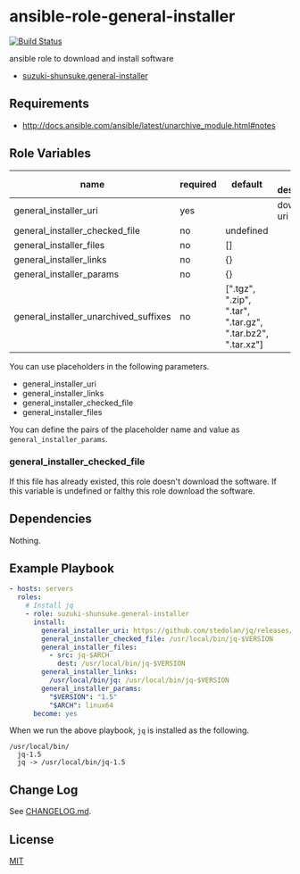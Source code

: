 # ansible-role-general-installer

[![Build Status](https://travis-ci.org/suzuki-shunsuke/ansible-role-general-installer.svg?branch=master)](https://travis-ci.org/suzuki-shunsuke/ansible-role-general-installer)

ansible role to download and install software

* [suzuki-shunsuke.general-installer](https://galaxy.ansible.com/suzuki-shunsuke/general-installer/)

## Requirements

* http://docs.ansible.com/ansible/latest/unarchive_module.html#notes

## Role Variables

name | required | default | short description
--- | --- | --- | ---
general_installer_uri | yes | | download uri
general_installer_checked_file | no | undefined |
general_installer_files | no | [] |
general_installer_links | no | {} |
general_installer_params | no | {} |
general_installer_unarchived_suffixes | no | [".tgz", ".zip", ".tar", ".tar.gz", ".tar.bz2", ".tar.xz"]

You can use placeholders in the following parameters.

* general_installer_uri
* general_installer_links
* general_installer_checked_file
* general_installer_files

You can define the pairs of the placeholder name and value as `general_installer_params`.

### general_installer_checked_file

If this file has already existed, this role doesn't download the software.
If this variable is undefined or falthy this role download the software.

## Dependencies

Nothing.

## Example Playbook

```yaml
- hosts: servers
  roles:
    # Install jq
    - role: suzuki-shunsuke.general-installer
      install:
        general_installer_uri: https://github.com/stedolan/jq/releases/download/jq-$VERSION/jq-$ARCH
        general_installer_checked_file: /usr/local/bin/jq-$VERSION
        general_installer_files:
          - src: jq-$ARCH
            dest: /usr/local/bin/jq-$VERSION
        general_installer_links:
          /usr/local/bin/jq: /usr/local/bin/jq-$VERSION
        general_installer_params:
          "$VERSION": "1.5"
          "$ARCH": linux64
      become: yes
```

When we run the above playbook, `jq` is installed as the following.

```
/usr/local/bin/
  jq-1.5
  jq -> /usr/local/bin/jq-1.5
```

## Change Log

See [CHANGELOG.md](CHANGELOG.md).

## License

[MIT](LICENSE)
